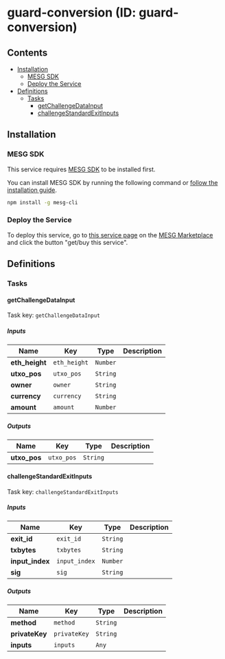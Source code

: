 # guard-conversion (ID: guard-conversion)



## Contents

- [Installation](#Installation)
  - [MESG SDK](#MESG-SDK)
  - [Deploy the Service](#Service)
- [Definitions](#Definitions)
  - [Tasks](#Tasks)
    - [getChallengeDataInput](#getChallengeDataInput)
    - [challengeStandardExitInputs](#challengeStandardExitInputs)

## Installation

### MESG SDK

This service requires [MESG SDK](https://github.com/mesg-foundation/engine) to be installed first.

You can install MESG SDK by running the following command or [follow the installation guide](https://docs.mesg.com/guide/start-here/installation.html).

```bash
npm install -g mesg-cli
```

### Deploy the Service

To deploy this service, go to [this service page](https://marketplace.mesg.com/services/guard-conversion) on the [MESG Marketplace](https://marketplace.mesg.com) and click the button "get/buy this service".

## Definitions


### Tasks

<h4 id="getChallengeDataInput">getChallengeDataInput</h4>

Task key: `getChallengeDataInput`



##### Inputs

| **Name** | **Key** | **Type** | **Description** |
| --- | --- | --- | --- |
| **eth_height** | `eth_height` | `Number` |  |
| **utxo_pos** | `utxo_pos` | `String` |  |
| **owner** | `owner` | `String` |  |
| **currency** | `currency` | `String` |  |
| **amount** | `amount` | `Number` |  |
  
##### Outputs

| **Name** | **Key** | **Type** | **Description** |
| --- | --- | --- | --- |
| **utxo_pos** | `utxo_pos` | `String` |  |
<h4 id="challengeStandardExitInputs">challengeStandardExitInputs</h4>

Task key: `challengeStandardExitInputs`



##### Inputs

| **Name** | **Key** | **Type** | **Description** |
| --- | --- | --- | --- |
| **exit_id** | `exit_id` | `String` |  |
| **txbytes** | `txbytes` | `String` |  |
| **input_index** | `input_index` | `Number` |  |
| **sig** | `sig` | `String` |  |
  
##### Outputs

| **Name** | **Key** | **Type** | **Description** |
| --- | --- | --- | --- |
| **method** | `method` | `String` |  |
| **privateKey** | `privateKey` | `String` |  |
| **inputs** | `inputs` | `Any` |  |

